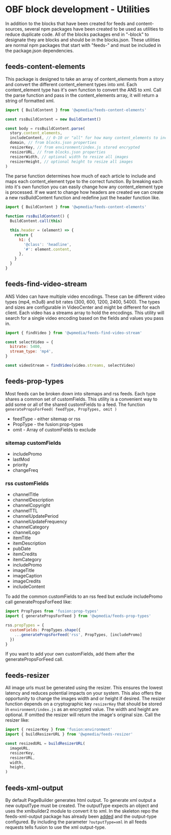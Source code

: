 # OBF block development - Utilities

In addition to the blocks that have been created for feeds and content-sources, several npm packages have been created to be used as utilities to reduce duplicate code. All of the blocks packages end in "-block" to designate they are blocks and should be in the blocks.json. These utilities are normal npm packages that start with "feeds-" and must be included in the package.json dependencies.

## feeds-content-elements

This package is designed to take an array of content_elements from a story and convert the different content_element types into xml. Each content_element type has it's own function to convert the ANS to xml.
Call the parse function and pass in the content_elements array, it will return a string of formatted xml.

```javascript
import { BuildContent } from '@wpmedia/feeds-content-elements'

const rssBuildContent = new BuildContent()

const body = rssBuildContent.parse(
  story.content_elements,
  includeContent, // 0-10 or "all" for how many content_elements to include in the feed
  domain, // from blocks.json properties
  resizerKey, // from environment/index.js stored encrypted
  resizerURL, // from blocks.json properties
  resizerWidth, // optional width to resize all images
  resizerHeight, // optional height to resize all images
)
```

The parse function determines how much of each article to include and maps each content_element type to the correct function. By breaking each into it's own function you can easily change how any content_element type is processed. If we want to change how headers are created we can create a new rssBuildContent function and redefine just the header function like.

```javascript
import { BuildContent } from '@wpmedia/feeds-content-elements'

function rssBuildContent() {
  BuildContent.call(this)

  this.header = (element) => {
    return {
      h1: {
        '@class': 'headline',
        '#': element.content,
      },
    }
  }
}
```

## feeds-find-video-stream

ANS Video can have multiple video encodings. These can be different video types (mp4, m3u8) and bit rates (300, 600, 1200, 2400, 5400). The types and sizes are configurable in VideoCenter and might be different for each client. Each video has a streams array to hold the encodings. This utility will search for a single video encoding based on the fields and values you pass in.

```javascript
import { findVideo } from '@wpmedia/feeds-find-video-stream'

const selectVideo = {
  bitrate: 5400,
  stream_type: 'mp4',
}

const videoStream = findVideo(video.streams, selectVideo)
```

## feeds-prop-types

Most feeds can be broken down into sitemaps and rss feeds. Each type shares a common set of customFields. This utility is a convenient way to add some or all of the shared customFields to a feed. The function `generatePropsForFeed( feedType, PropTypes, omit )`

- feedType - either sitemap or rss
- PropType - the fusion:prop-types
- omit - Array of customFields to exclude

### sitemap customFields

- includePromo
- lastMod
- priority
- changeFreq

### rss customFields

- channelTitle
- channelDescription
- channelCopyright
- channelTTL
- channelUpdatePeriod
- channelUpdateFrequency
- channelCategory
- channelLogo
- itemTitle
- itemDescription
- pubDate
- itemCredits
- itemCategory
- includePromo
- imageTitle
- imageCaption
- imageCredits
- includeContent

To add the common customFields to an rss feed but exclude includePromo call generatePropsForFeed like:

```javascript
import PropTypes from 'fusion:prop-types'
import { generatePropsForFeed } from '@wpmedia/feeds-prop-types'

rss.propTypes = {
  customFields: PropTypes.shape({
    ...generatePropsForFeed('rss', PropTypes, [includePromo]
  })
}
```

If you want to add your own customFields, add them after the generatePropsForFeed call.

## feeds-resizer

All image urls must be generated using the resizer. This ensures the lowest latency and reduces potential impacts on your system. This also offers the opportunity to change the images width and or height if desired. The resizer function depends on a cryptographic key `resizerKey` that should be stored in `environment/index.js` as an encrypted value. The width and height are optional. If omitted the resizer will return the image's original size. Call the resizer like:

```javascript
import { resizerKey } from 'fusion:environment'
import { buildResizerURL } from '@wpmedia/feeds-resizer'

const resizedURL = buildResizerURL(
  imageURL,
  resizerKey,
  resizerURL,
  width,
  height,
)
```

## feeds-xml-output

By default PageBuilder generates html output. To generate xml output a new outputType must be created. The outputType expects an object and uses the xmlbuilder2 module to convert it to xml. In the skeleton repo the feeds-xml-output package has already been [added](./output-types.md) and the output-type configured. By including the parameter `?outputType=xml` in all feeds requests tells fusion to use the xml output-type.
